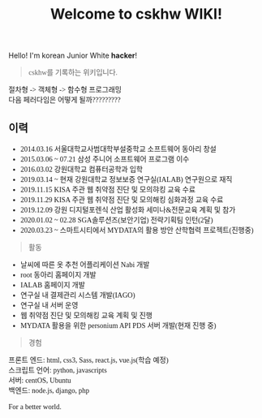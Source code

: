 ﻿---
title: Welcome to cskhw WIKI!
---
<link href="https://fonts.googleapis.com/css?family=Noto+Serif+KR&display=swap" rel="stylesheet">

Hello! I'm korean Junior White **hacker**!

<span style="font-family: 'Noto Serif Kr', serif;">

> cskhw를 기록하는 위키입니다.

절차형 -> 객체형 -> 함수형 프로그래밍<br>
다음 페러다임은 어떻게 될까?????????

## 이력

* 2014.03.16 서울대학교사범대학부설중학교 소프트웨어 동아리 창설
* 2015.03.06 ~ 07.21 삼성 주니어 소프트웨어 프로그램 이수
* 2016.03.02 강원대학교 컴퓨터공학과 입학
* 2019.03.14 ~ 현재 강원대학교 정보보증 연구실(IALAB) 연구원으로 재직
* 2019.11.15 KISA 주관 웹 취약점 진단 및 모의햐킹 교육 수료
* 2019.11.29 KISA 주관 웹 취약점 진단 및 모의해킹 심화과정 교육 수료
* 2019.12.09 강원 디지털포렌식 산업 활성화 세미나&전문교육 계획 및 참가
* 2020.01.02 ~ 02.28 SGA솔루션즈(보안기업) 전략기획팀 인턴(2달)
* 2020.03.23 ~ 스마트시티에서 MYDATA의 활용 방안 산학협력 프로젝트(진행중)


> 활동

* 날씨에 따른 옷 추천 어플리케이션 Nabi 개발
* root 동아리 홈페이지 개발
* IALAB 홈페이지 개발
* 연구실 내 결제관리 시스템 개발(IAGO)
* 연구실 내 서버 운영
* 웹 취약점 진단 및 모의해킹 교육 계획 및 진행
* MYDATA 활용을 위한 personium API PDS 서버 개발(현재 진행 중)

> 경험

프론트 엔드: html, css3, Sass, react.js, vue.js(학습 예정)<br>
스크립트 언어: python, javascripts<br>
서버: centOS, Ubuntu<br>
백엔드: node.js, django, php<br>
<br>
For a better world.

